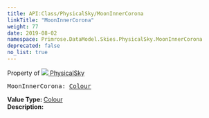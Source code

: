 ```yaml
---
title: API:Class/PhysicalSky/MoonInnerCorona
linkTitle: "MoonInnerCorona"
weight: 77
date: 2019-08-02
namespace: Primrose.DataModel.Skies.PhysicalSky.MoonInnerCorona
deprecated: false
no_list: true
---
```

Property of <a href="/docs/api-reference/Class/PhysicalSky"><img src="/icons/silk/sky.png"/>&nbsp;PhysicalSky</a>
<pre class="method-declaration">
MoonInnerCorona: <a class="type" href="/docs/api-reference/DataType/Colour">Colour</a></pre>
<b>Value Type: </b>
<a class="type" href="/docs/api-reference/DataType/Colour">Colour</a>
<br/>
<b>Description: </b>